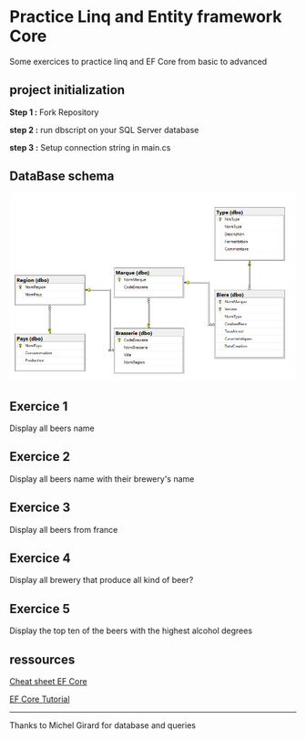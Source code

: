 # Practice Linq and Entity framework Core

Some exercices to practice linq and EF Core from basic to advanced

## project initialization

**Step 1 :** Fork Repository

**step 2 :** run dbscript on your SQL Server database

**step 3 :** Setup connection string in main.cs

## DataBase schema

![alt text](https://github.com/LargeGaultier/PracticeLinqandEfCore/blob/master/PracticeLinqEfCore/DbSchema.png "DbSchema")


## Exercice 1 
Display all beers name

## Exercice 2
Display all beers name with their brewery's name

## Exercice 3
Display all beers from france

## Exercice 4
Display all brewery that produce all kind of beer?

## Exercice 5
Display the top ten of the beers with the highest alcohol degrees


## ressources

[Cheat sheet EF Core](https://gallery.mailchimp.com/659e2cbd2829799e7dc94ae35/files/5aa535aa-5f9f-4a7f-8d67-134479ef5a08/EF_Core_Cheat_Sheet.pdf)

[EF Core Tutorial](https://www.entityframeworktutorial.net/efcore/entity-framework-core.aspx)



---
Thanks to Michel Girard for database and queries
